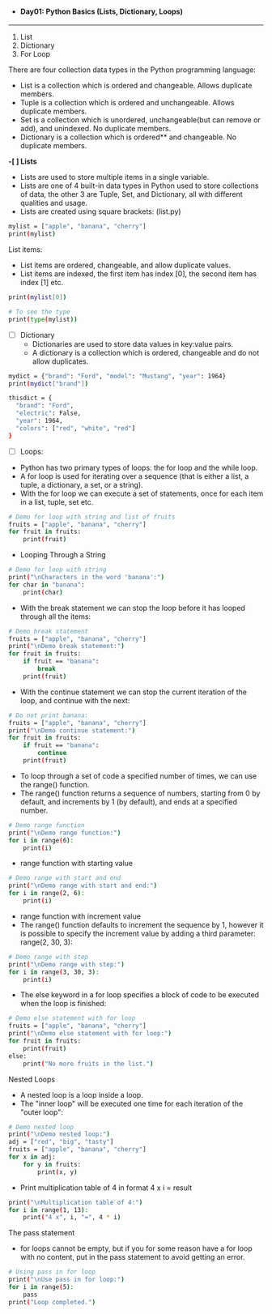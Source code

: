 - #### Day01:  Python Basics (Lists, Dictionary, Loops)
---
1. List
2. Dictionary
3. For Loop

There are four collection data types in the Python programming language:
- List is a collection which is ordered and changeable. Allows duplicate members.
- Tuple is a collection which is ordered and unchangeable. Allows duplicate members.
- Set is a collection which is unordered, unchangeable(but can remove or add), and unindexed. No duplicate members.
- Dictionary is a collection which is ordered** and changeable. No duplicate members.

**-[ ] Lists**
- Lists are used to store multiple items in a single variable.
- Lists are one of 4 built-in data types in Python used to store collections of data, the other 3 are Tuple, Set, and Dictionary, all with different qualities and usage.
- Lists are created using square brackets: (list.py)

``` bash
mylist = ["apple", "banana", "cherry"]
print(mylist)
```
List items:
- List items are ordered, changeable, and allow duplicate values.
- List items are indexed, the first item has index [0], the second item has index [1] etc.

``` bash
print(mylist[0])

# To see the type
print(type(mylist))
```

- [ ] Dictionary
	- Dictionaries are used to store data values in key:value pairs.
	- A dictionary is a collection which is ordered, changeable and do not allow duplicates.

``` bash
mydict = {"brand": "Ford", "model": "Mustang", "year": 1964}
print(mydict["brand"])

thisdict = {
  "brand": "Ford",
  "electric": False,
  "year": 1964,
  "colors": ["red", "white", "red"]
}
```

- [ ] Loops:
- Python has two primary types of loops: the for loop and the while loop.
- A for loop is used for iterating over a sequence (that is either a list, a tuple, a dictionary, a set, or a string).
- With the for loop we can execute a set of statements, once for each item in a list, tuple, set etc.

``` bash
# Demo for loop with string and list of fruits
fruits = ["apple", "banana", "cherry"]
for fruit in fruits:
    print(fruit)
```

- Looping Through a String

``` bash
# Demo for loop with string
print("\nCharacters in the word 'banana':")
for char in "banana":
    print(char)
```

- With the break statement we can stop the loop before it has looped through all the items:

``` bash
# Demo break statement
fruits = ["apple", "banana", "cherry"]
print("\nDemo break statement:")
for fruit in fruits:
    if fruit == "banana":
        break
    print(fruit)
```

- With the continue statement we can stop the current iteration of the loop, and continue with the next:

``` bash
# Do not print banana:
fruits = ["apple", "banana", "cherry"]
print("\nDemo continue statement:")
for fruit in fruits:
    if fruit == "banana":
        continue
    print(fruit)
```

- To loop through a set of code a specified number of times, we can use the range() function.
- The range() function returns a sequence of numbers, starting from 0 by default, and increments by 1 (by default), and ends at a specified number.

``` bash
# Demo range function
print("\nDemo range function:")
for i in range(6):
    print(i)
```

- range function with starting value

``` bash
# Demo range with start and end
print("\nDemo range with start and end:")
for i in range(2, 6):
    print(i)
```

- range function with increment value
- The range() function defaults to increment the sequence by 1, however it is possible to specify the increment value by adding a third parameter: range(2, 30, 3):

``` bash
# Demo range with step
print("\nDemo range with step:")
for i in range(3, 30, 3):
    print(i)
```

- The else keyword in a for loop specifies a block of code to be executed when the loop is finished:

``` bash
# Demo else statement with for loop
fruits = ["apple", "banana", "cherry"]
print("\nDemo else statement with for loop:")
for fruit in fruits:    
    print(fruit)
else:
    print("No more fruits in the list.")
```

Nested Loops
- A nested loop is a loop inside a loop.
- The "inner loop" will be executed one time for each iteration of the "outer loop":

``` bash
# Demo nested loop
print("\nDemo nested loop:")
adj = ["red", "big", "tasty"]
fruits = ["apple", "banana", "cherry"]
for x in adj:
    for y in fruits:
        print(x, y)
```

- Print multiplication table of 4 in format 4 x i = result  

``` bash
print("\nMultiplication table of 4:")
for i in range(1, 13):
    print("4 x", i, "=", 4 * i)
```

The pass statement 
- for loops cannot be empty, but if you for some reason have a for loop with no content, put in the pass statement to avoid getting an error.

``` bash
# Using pass in for loop
print("\nUse pass in for loop:")
for i in range(5):
    pass
print("Loop completed.")
```